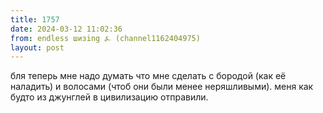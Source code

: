 ```yaml
---
title: 1757
date: 2024-03-12 11:02:36
from: endless шизing ⍼ (channel1162404975)
layout: post
---
```


бля теперь мне надо думать что мне сделать с бородой (как её наладить) и волосами (чтоб они были менее неряшливыми). меня как будто из джунглей в цивилизацию отправили.
